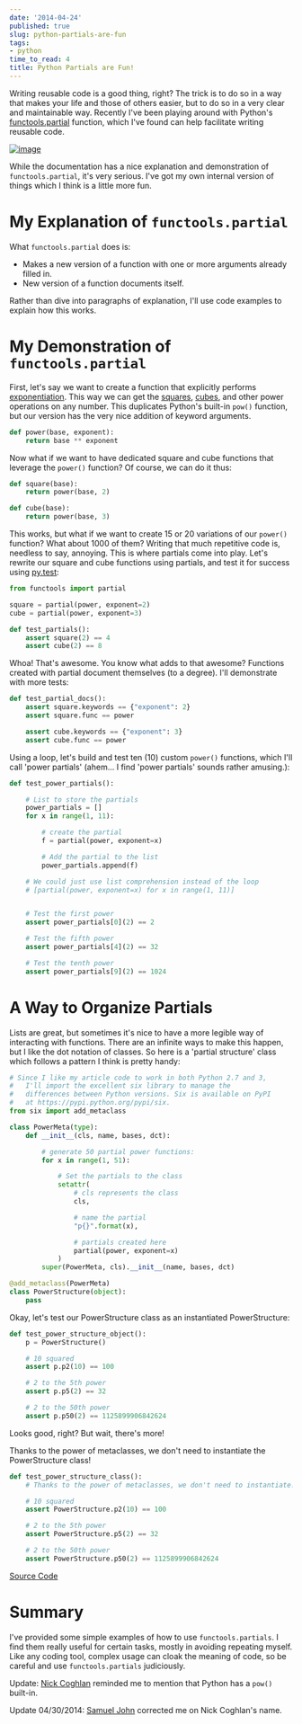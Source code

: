 ```yaml
---
date: '2014-04-24'
published: true
slug: python-partials-are-fun
tags:
- python
time_to_read: 4
title: Python Partials are Fun!
---
```


Writing reusable code is a good thing, right? The trick is to do so in a
way that makes your life and those of others easier, but to do so in a
very clear and maintainable way. Recently I've been playing around with
Python's
[functools.partial](https://docs.python.org/2.7/library/functools.html#functools.partial)
function, which I've found can help facilitate writing reusable code.

[![image](https://f004.backblazeb2.com/file/daniel-feldroy-com/public/images/partials.png)](/python-partials-are-fun.html)

While the documentation has a nice explanation and demonstration of
`functools.partial`, it's very serious. I've got my own internal
version of things which I think is a little more fun.

My Explanation of `functools.partial`
=====================================

What `functools.partial` does is:

-   Makes a new version of a function with one or more arguments already
    filled in.
-   New version of a function documents itself.

Rather than dive into paragraphs of explanation, I'll use code examples
to explain how this works.

My Demonstration of `functools.partial`
=======================================

First, let's say we want to create a function that explicitly performs
[exponentiation](https://en.wikipedia.org/wiki/Exponentiation). This way
we can get the
[squares](https://en.wikipedia.org/wiki/Square_(algebra)),
[cubes](https://en.wikipedia.org/wiki/Cube_(algebra)), and other power
operations on any number. This duplicates Python's built-in `pow()`
function, but our version has the very nice addition of keyword
arguments.

``` python
def power(base, exponent):
    return base ** exponent
```

Now what if we want to have dedicated square and cube functions that
leverage the `power()` function? Of course, we can do it thus:

``` python
def square(base):
    return power(base, 2)

def cube(base):
    return power(base, 3)
```

This works, but what if we want to create 15 or 20 variations of our
`power()` function? What about 1000 of them? Writing that much
repetitive code is, needless to say, annoying. This is where partials
come into play. Let's rewrite our square and cube functions using
partials, and test it for success using
[py.test](/pytest-no-boilerplate-testing.html):

``` python
from functools import partial

square = partial(power, exponent=2)
cube = partial(power, exponent=3)

def test_partials():
    assert square(2) == 4
    assert cube(2) == 8
```

Whoa! That's awesome. You know what adds to that awesome? Functions
created with partial document themselves (to a degree). I'll
demonstrate with more tests:

``` python
def test_partial_docs():
    assert square.keywords == {"exponent": 2}
    assert square.func == power

    assert cube.keywords == {"exponent": 3}
    assert cube.func == power
```

Using a loop, let's build and test ten (10) custom `power()` functions,
which I'll call 'power partials' (ahem... I find 'power partials'
sounds rather amusing.):

``` python
def test_power_partials():

    # List to store the partials
    power_partials = []
    for x in range(1, 11):

        # create the partial
        f = partial(power, exponent=x)

        # Add the partial to the list
        power_partials.append(f)

    # We could just use list comprehension instead of the loop
    # [partial(power, exponent=x) for x in range(1, 11)]


    # Test the first power
    assert power_partials[0](2) == 2

    # Test the fifth power
    assert power_partials[4](2) == 32

    # Test the tenth power
    assert power_partials[9](2) == 1024        
```

A Way to Organize Partials
==========================

Lists are great, but sometimes it's nice to have a more legible way of
interacting with functions. There are an infinite ways to make this
happen, but I like the dot notation of classes. So here is a 'partial
structure' class which follows a pattern I think is pretty handy:

``` python
# Since I like my article code to work in both Python 2.7 and 3,
#   I'll import the excellent six library to manage the
#   differences between Python versions. Six is available on PyPI
#   at https://pypi.python.org/pypi/six.
from six import add_metaclass

class PowerMeta(type):
    def __init__(cls, name, bases, dct):

        # generate 50 partial power functions:
        for x in range(1, 51):

            # Set the partials to the class
            setattr(
                # cls represents the class
                cls,

                # name the partial
                "p{}".format(x),

                # partials created here
                partial(power, exponent=x)
            )
        super(PowerMeta, cls).__init__(name, bases, dct)

@add_metaclass(PowerMeta)
class PowerStructure(object):
    pass
```

Okay, let's test our PowerStructure class as an instantiated
PowerStructure:

``` python
def test_power_structure_object():
    p = PowerStructure()

    # 10 squared
    assert p.p2(10) == 100

    # 2 to the 5th power
    assert p.p5(2) == 32

    # 2 to the 50th power
    assert p.p50(2) == 1125899906842624
```

Looks good, right? But wait, there's more!

Thanks to the power of metaclasses, we don't need to instantiate the
PowerStructure class!

``` python
def test_power_structure_class():
    # Thanks to the power of metaclasses, we don't need to instantiate!

    # 10 squared
    assert PowerStructure.p2(10) == 100

    # 2 to the 5th power
    assert PowerStructure.p5(2) == 32

    # 2 to the 50th power
    assert PowerStructure.p50(2) == 1125899906842624
```

[Source Code](https://gist.github.com/pydanny/11295815)

Summary
=======

I've provided some simple examples of how to use `functools.partials`.
I find them really useful for certain tasks, mostly in avoiding
repeating myself. Like any coding tool, complex usage can cloak the
meaning of code, so be careful and use `functools.partials` judiciously.

Update: [Nick Coghlan](https://twitter.com/ncoghlan_dev) reminded me to
mention that Python has a `pow()` built-in.

Update 04/30/2014: [Samuel John](https://twitter.com/samueljohn_de)
corrected me on Nick Coghlan's name.
